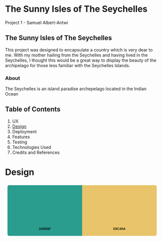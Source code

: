 # The Sunny Isles of The Seychelles

Project 1 - Samuel Albert-Antwi

## The Sunny Isles of The Seychelles

This project was designed to encapsulate a country which is very dear to me. With my mother hailing from the Seychelles and having lived in the Seychelles, I thought this would be a great way to display the beauty of the archipelago for those less familiar with the Seychelles Islands.

### About 

The Seychelles is an island paradise archepelago located in the Indian Ocean

## Table of Contents
1. UX
2. [Design](/#design)
3. Deployment
4. Features
5. Testing
6. Technologies Used
7. Credits and References

# Design

![image info](./assets/images/pallete.png)

